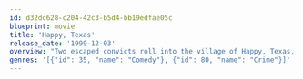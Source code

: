 ```yaml
---
id: d32dc628-c204-42c3-b5d4-bb19edfae05c
blueprint: movie
title: 'Happy, Texas'
release_date: '1999-12-03'
overview: "Two escaped convicts roll into the village of Happy, Texas, where they're mistaken for a gay couple who work as beauty pageant consultants. They go along with it to duck the police, but the local sheriff has a secret of his own."
genres: '[{"id": 35, "name": "Comedy"}, {"id": 80, "name": "Crime"}]'
---
```


